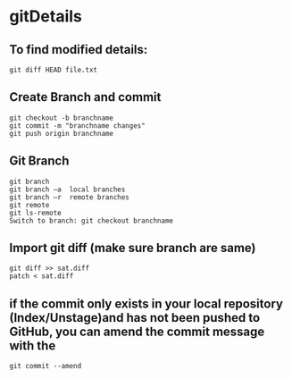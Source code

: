 # gitDetails

To find modified details:
-------------------------------------
    git diff HEAD file.txt


Create Branch and commit
-------------------------------------
    git checkout -b branchname
    git commit -m "branchname changes"
    git push origin branchname

Git Branch
-------------------------------------
    git branch
    git branch –a  local branches
    git branch –r  remote branches
    git remote 
    git ls-remote
    Switch to branch: git checkout branchname


Import git diff (make sure branch are same)
-------------------------------------------
    git diff >> sat.diff
    patch < sat.diff

if the commit only exists in your local repository (Index/Unstage)and has not been pushed to GitHub, you can amend the commit message with the
-------------------------------------
    git commit --amend
